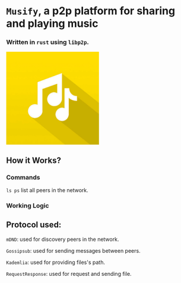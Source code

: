 # `Musify`, a p2p platform for sharing and playing music 
### Written in `rust` using `libp2p`.

<img align="center" width="250" height="250" src="./assets/musify.png">

## How it Works?
### Commands
`ls ps` list all peers in the network.

### Working Logic
## Protocol used: 
`mDND`: used for discovery peers in the network.

`Gossipsub`: used for sending messages between peers.

`Kademlia`: used for providing files's path.

`RequestResponse`: used for request and sending file.